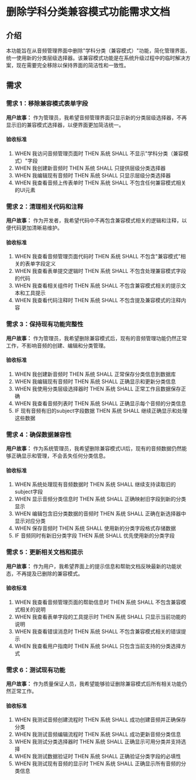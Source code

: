 # 删除学科分类兼容模式功能需求文档

## 介绍

本功能旨在从音频管理界面中删除"学科分类（兼容模式）"功能，简化管理界面，统一使用新的分类层级选择器。该兼容模式功能是在系统升级过程中的临时解决方案，现在需要完全移除以保持界面的简洁性和一致性。

## 需求

### 需求 1：移除兼容模式表单字段

**用户故事：** 作为管理员，我希望音频管理界面只显示新的分类层级选择器，不再显示旧的兼容模式选择器，以便界面更加简洁统一。

#### 验收标准

1. WHEN 我访问音频管理页面时 THEN 系统 SHALL 不显示"学科分类（兼容模式）"字段
2. WHEN 我创建新音频时 THEN 系统 SHALL 只提供层级分类选择器
3. WHEN 我编辑现有音频时 THEN 系统 SHALL 只显示层级分类选择器
4. WHEN 我查看音频上传表单时 THEN 系统 SHALL 不包含任何兼容模式相关的UI元素

### 需求 2：清理相关代码和注释

**用户故事：** 作为开发者，我希望代码中不再包含兼容模式相关的逻辑和注释，以便代码更加清晰易维护。

#### 验收标准

1. WHEN 我查看音频管理页面代码时 THEN 系统 SHALL 不包含"兼容模式"相关的表单字段定义
2. WHEN 我查看表单提交逻辑时 THEN 系统 SHALL 不包含处理兼容模式字段的代码
3. WHEN 我查看相关组件时 THEN 系统 SHALL 不包含兼容模式相关的提示文本和工具提示
4. WHEN 我查看代码注释时 THEN 系统 SHALL 不包含提及兼容模式的注释内容

### 需求 3：保持现有功能完整性

**用户故事：** 作为管理员，我希望删除兼容模式后，现有的音频管理功能仍然正常工作，不影响音频的创建、编辑和分类管理。

#### 验收标准

1. WHEN 我创建新音频时 THEN 系统 SHALL 正常保存分类信息到数据库
2. WHEN 我编辑现有音频时 THEN 系统 SHALL 正确显示和更新分类信息
3. WHEN 我使用分类层级选择器时 THEN 系统 SHALL 正常工作且数据保存正确
4. WHEN 我查看音频列表时 THEN 系统 SHALL 正确显示每个音频的分类信息
5. IF 现有音频有旧的subject字段数据 THEN 系统 SHALL 继续正确显示和处理这些数据

### 需求 4：确保数据兼容性

**用户故事：** 作为系统管理员，我希望删除兼容模式UI后，现有的音频数据仍然能够正确显示和管理，不会丢失任何分类信息。

#### 验收标准

1. WHEN 系统处理现有音频数据时 THEN 系统 SHALL 继续支持读取旧的subject字段
2. WHEN 显示音频分类信息时 THEN 系统 SHALL 正确映射旧字段到新的分类显示
3. WHEN 编辑包含旧分类数据的音频时 THEN 系统 SHALL 正确在新选择器中显示对应分类
4. WHEN 保存音频时 THEN 系统 SHALL 使用新的分类字段格式存储数据
5. IF 音频同时有新旧分类字段 THEN 系统 SHALL 优先使用新的分类字段

### 需求 5：更新相关文档和提示

**用户故事：** 作为用户，我希望界面上的提示信息和帮助文档反映最新的功能状态，不再提及已删除的兼容模式。

#### 验收标准

1. WHEN 我查看音频管理页面的帮助信息时 THEN 系统 SHALL 不包含兼容模式相关的说明
2. WHEN 我查看表单字段的工具提示时 THEN 系统 SHALL 只显示当前功能的说明
3. WHEN 我查看错误消息时 THEN 系统 SHALL 不包含兼容模式相关的错误提示
4. WHEN 我查看用户指南时 THEN 系统 SHALL 只包含当前支持的分类选择方式

### 需求 6：测试现有功能

**用户故事：** 作为质量保证人员，我希望能够验证删除兼容模式后所有相关功能仍然正常工作。

#### 验收标准

1. WHEN 我测试音频创建流程时 THEN 系统 SHALL 成功创建音频并正确保存分类
2. WHEN 我测试音频编辑流程时 THEN 系统 SHALL 成功更新音频分类信息
3. WHEN 我测试分类选择器时 THEN 系统 SHALL 正确显示可用分类并支持选择
4. WHEN 我测试数据验证时 THEN 系统 SHALL 正确验证分类字段的必填性
5. WHEN 我测试现有音频的显示时 THEN 系统 SHALL 正确显示所有音频的分类信息